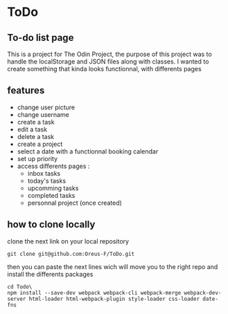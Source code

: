 # ToDo

## To-do list page

This is a project for The Odin Project, the purpose of this project was to handle the localStorage and JSON files along with classes. 
I wanted to create something that kinda looks functionnal, with differents pages

## features

- change user picture
- change username
- create a task
- edit a task
- delete a task
- create a project
- select a date with a functionnal booking calendar
- set up priority 
- access differents pages :
    - inbox tasks
    - today's tasks
    - upcomming tasks
    - completed tasks
    - personnal project (once created)


## how to clone locally


clone the next link on your local repository

`git clone git@github.com:Oreus-F/ToDo.git`

then you can paste the next lines wich will move you to the right repo and install the differents packages 

```
cd Todo\
npm install --save-dev webpack webpack-cli webpack-merge webpack-dev-server html-loader html-webpack-plugin style-loader css-loader date-fns
```